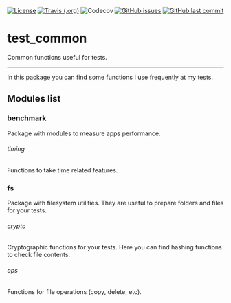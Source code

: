 [![License](https://img.shields.io/badge/License-BSD%203--Clause-blue.svg)](https://opensource.org/licenses/BSD-3-Clause)
[![Travis (.org)](https://img.shields.io/travis/dante-signal31/test_common_python)](https://travis-ci.com/dante-signal31/test_common_python)
![Codecov](https://img.shields.io/codecov/c/github/dante-signal31/test_common_python?token=938fb840-728d-4134-9419-ea0114bfc81a)
[![GitHub issues](https://img.shields.io/github/issues/dante-signal31/test_common_python)](https://github.com/dante-signal31/test_common_python/issues)
[![GitHub last commit](https://img.shields.io/github/last-commit/dante-signal31/test_common_python)](https://github.com/dante-signal31/test_common_python/commits/master)
# test_common
Common functions useful for tests.
____

In this package you can find some functions I use frequently at my tests.

## Modules list
### benchmark
Package with modules to measure apps performance.
###### timing
Functions to take time related features. 
### fs 
Package with filesystem utilities. They are useful to prepare folders and files for your tests.
###### crypto
Cryptographic functions for your tests. Here you can find hashing functions to check file contents.
###### ops
Functions for file operations (copy, delete, etc).